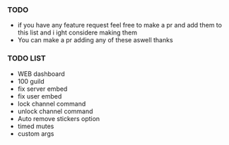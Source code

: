 ### TODO

-   if you have any feature request feel free to make a pr and add them to this list and i ight considere making them
-   You can make a pr adding any of these aswell thanks

### TODO LIST

-   WEB dashboard
-   100 guild
-   fix server embed
-   fix user embed
-   lock channel command
-   unlock channel command
-   Auto remove stickers option
-   timed mutes
-   custom args
